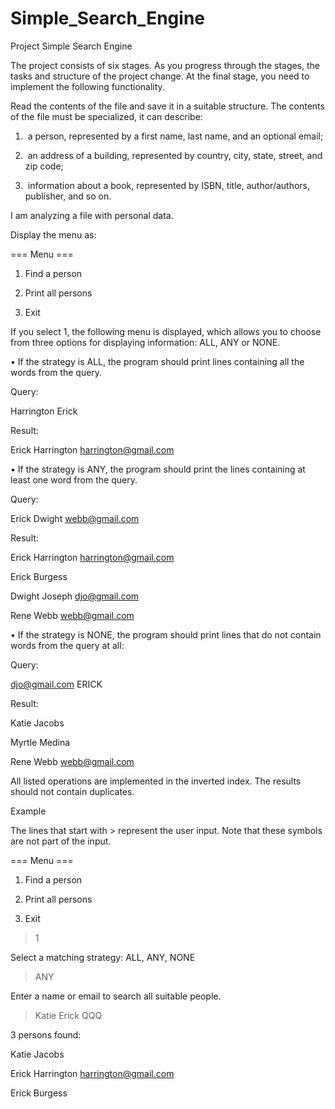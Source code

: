 # Simple_Search_Engine
Project Simple Search Engine

The project consists of six stages. As you progress through the stages, the tasks and structure of the project change. At the final stage, you need to implement the following functionality.

Read the contents of the file and save it in a suitable structure. The contents of the file must be specialized, it can describe:

1.  a person, represented by a first name, last name, and an optional email;

2.  an address of a building, represented by country, city, state, street, and zip code;

3.  information about a book, represented by ISBN, title, author/authors, publisher, and so on.

I am analyzing a file with personal data.

Display the menu as:

=== Menu ===

1. Find a person

2. Print all persons

0. Exit

If you select 1, the following menu is displayed, which allows you to choose from three options for displaying information: ALL, ANY or NONE.

• If the strategy is ALL, the program should print lines containing all the words from the query.

Query:

Harrington Erick

Result:

Erick Harrington harrington@gmail.com

• If the strategy is ANY, the program should print the lines containing at least one word from the query.

Query:

Erick Dwight webb@gmail.com

Result:

Erick Harrington harrington@gmail.com

Erick Burgess

Dwight Joseph djo@gmail.com

Rene Webb webb@gmail.com

• If the strategy is NONE, the program should print lines that do not contain words from the query at all:

Query:

djo@gmail.com ERICK

Result:

Katie Jacobs

Myrtle Medina

Rene Webb <webb@gmail.com>

All listed operations are implemented in the inverted index. The results should not contain duplicates.

Example

The lines that start with > represent the user input. Note that these symbols are not part of the input.

=== Menu ===

1. Find a person

2. Print all persons

0. Exit

> 1

Select a matching strategy: ALL, ANY, NONE

> ANY

Enter a name or email to search all suitable people.

> Katie Erick QQQ

3 persons found:

Katie Jacobs

Erick Harrington harrington@gmail.com

Erick Burgess




